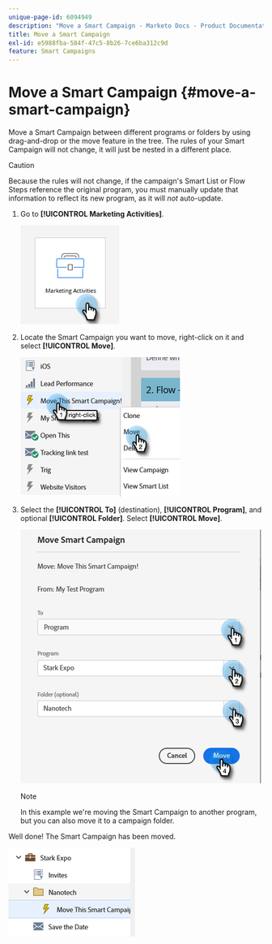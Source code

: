 ```yaml
---
unique-page-id: 6094949
description: "Move a Smart Campaign - Marketo Docs - Product Documentation"
title: Move a Smart Campaign
exl-id: e5988fba-584f-47c5-8b26-7ce6ba312c9d
feature: Smart Campaigns
---
```

# Move a Smart Campaign {#move-a-smart-campaign}

Move a Smart Campaign between different programs or folders by using drag-and-drop or the move feature in the tree. The rules of your Smart Campaign will not change, it will just be nested in a different place.

>[!CAUTION]
>
>Because the rules will not change, if the campaign's Smart List or Flow Steps reference the original program, you must manually update that information to reflect its new program, as it will _not_ auto-update.

1. Go to **[!UICONTROL Marketing Activities]**.

   ![](assets/move-a-smart-campaign-1.png)

1. Locate the Smart Campaign you want to move, right-click on it and select **[!UICONTROL Move]**.

   ![](assets/move-a-smart-campaign-2.png)

1. Select the **[!UICONTROL To]** (destination), **[!UICONTROL Program]**, and optional **[!UICONTROL Folder]**. Select **[!UICONTROL Move]**.

   ![](assets/move-a-smart-campaign-3.png)

   >[!NOTE]
   >
   >In this example we're moving the Smart Campaign to another program, but you can also move it to a campaign folder.

Well done! The Smart Campaign has been moved.

   ![](assets/move-a-smart-campaign-4.png)
